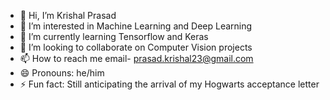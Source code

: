 - 👋 Hi, I’m Krishal Prasad
- 👀 I’m interested in Machine Learning and Deep Learning
- 🌱 I’m currently learning Tensorflow and Keras
- 💞️ I’m looking to collaborate on Computer Vision projects
- 📫 How to reach me email- prasad.krishal23@gmail.com
- 😄 Pronouns: he/him
- ⚡ Fun fact: Still anticipating the arrival of my Hogwarts acceptance letter
<!---
Krishal-p23/Krishal-p23 is a ✨ special ✨ repository because its `README.md` (this file) appears on your GitHub profile.
You can click the Preview link to take a look at your changes.
--->
